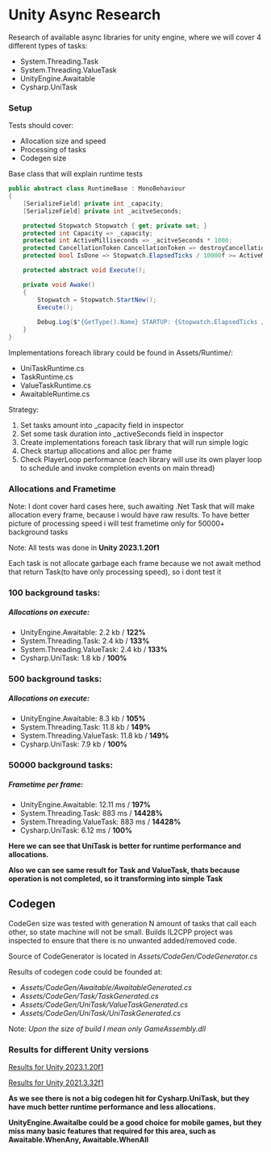 # Unity Async Research
Research of available async libraries for unity engine, where we will
cover 4 different types of tasks:
* System.Threading.Task
* System.Threading.ValueTask
* UnityEngine.Awaitable
* Cysharp.UniTask

### Setup
Tests should cover:
* Allocation size and speed
* Processing of tasks
* Codegen size

Base class that will explain runtime tests
```c#
public abstract class RuntimeBase : MonoBehaviour
{
    [SerializeField] private int _capacity;
    [SerializeField] private int _acitveSeconds;

    protected Stopwatch Stopwatch { get; private set; }
    protected int Capacity => _capacity;
    protected int ActiveMilliseconds => _acitveSeconds * 1000;
    protected CancellationToken CancellationToken => destroyCancellationToken;
    protected bool IsDone => Stopwatch.ElapsedTicks / 10000f >= ActiveMilliseconds;

    protected abstract void Execute();

    private void Awake()
    {
        Stopwatch = Stopwatch.StartNew();
        Execute();
        
        Debug.Log($"{GetType().Name} STARTUP: {Stopwatch.ElapsedTicks / 10000f}");
    }
}
```

Implementations foreach library could be found in Assets/Runtime/:
* UniTaskRuntime.cs
* TaskRuntime.cs
* ValueTaskRuntime.cs
* AwaitableRuntime.cs

Strategy:
1. Set tasks amount into _capacity field in inspector
2. Set some task duration into _activeSeconds field in inspector
3. Create implementations foreach task library that will run simple logic
4. Check startup allocations and alloc per frame
5. Check PlayerLoop performance (each library will use its own player loop to schedule and invoke completion events on main thread)

### Allocations and Frametime
Note: I dont cover hard cases here, such awaiting .Net Task
that will make allocation every frame, because i would have raw results.
To have better picture of processing speed i will test frametime only
for 50000+ background tasks

Note: All tests was done in **Unity 2023.1.20f1**

Each task is not allocate garbage each frame because we not await
method that return Task(to have only processing speed), so i dont test it

### 100 background tasks:
##### Allocations on execute:
* UnityEngine.Awaitable: 2.2 kb / **122%**
* System.Threading.Task: 2.4 kb / **133%**
* System.Threading.ValueTask: 2.4 kb / **133%**
* Cysharp.UniTask: 1.8 kb / **100%**

### 500 background tasks:
##### Allocations on execute:
* UnityEngine.Awaitable: 8.3 kb / **105%**
* System.Threading.Task: 11.8 kb / **149%**
* System.Threading.ValueTask: 11.8 kb / **149%**
* Cysharp.UniTask: 7.9 kb / **100%**

### 50000 background tasks:
##### Frametime per frame:
* UnityEngine.Awaitable: 12.11 ms / **197%**
* System.Threading.Task: 883 ms / **14428%**
* System.Threading.ValueTask: 883 ms / **14428%**
* Cysharp.UniTask: 6.12 ms / **100%**

**Here we can see that UniTask is better for runtime performance and allocations.**

**Also we can see same result for Task and ValueTask, thats
because operation is not completed, so it transforming into simple Task**

## Codegen

CodeGen size was tested with generation N amount of 
tasks that call each other,
so state machine will not be small. Builds IL2CPP project was inspected to
ensure that there is no unwanted added/removed code.

Source of CodeGenerator is located in 
_Assets/CodeGen/CodeGenerator.cs_

Results of codegen code could be founded at:
* _Assets/CodeGen/Awaitable/AwaitableGenerated.cs_
* _Assets/CodeGen/Task/TaskGenerated.cs_
* _Assets/CodeGen/UniTask/ValueTaskGenerated.cs_
* _Assets/CodeGen/UniTask/UniTaskGenerated.cs_

Note: _Upon the size of build I mean only GameAssembly.dll_

### Results for different Unity versions
[Results for Unity 2023.1.20f1](Unity2023Codegen.md)

[Results for Unity 2021.3.32f1](Unity2021Codegen.md)

**As we see there is not a big codegen hit for Cysharp.UniTask,
but they have much better runtime performance and less allocations.**

**UnityEngine.Awaitalbe could be a good choice for mobile games, but they miss
many basic features that required for this area,
such as Awaitable.WhenAny, Awaitable.WhenAll**
